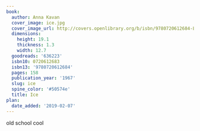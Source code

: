 ```yaml
---
book:
  author: Anna Kavan
  cover_image: ice.jpg
  cover_image_url: http://covers.openlibrary.org/b/isbn/9780720612684-L.jpg
  dimensions:
    height: 19.1
    thickness: 1.3
    width: 12.7
  goodreads: '636223'
  isbn10: 0720612683
  isbn13: '9780720612684'
  pages: 158
  publication_year: '1967'
  slug: ice
  spine_color: '#50574e'
  title: Ice
plan:
  date_added: '2019-02-07'
---
```


old school cool
